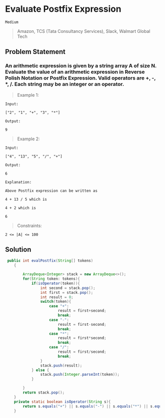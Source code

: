 # Evaluate Postfix Expression

`Medium`

> Amazon, TCS (Tata Consultancy Services), Slack, Walmart Global Tech

## Problem Statement

### An arithmetic expression is given by a string array A of size N. Evaluate the value of an arithmetic expression in Reverse Polish Notation or Postfix Expression. Valid operators are +, -, \*, /. Each string may be an integer or an operator.

> Example 1:

```
Input:

["2", "1", "+", "3", "*"]

Output:

9
```

> Example 2:

```
Input:

["4", "13", "5", "/", "+"]

Output:

6

Explanation:

Above Postfix expression can be written as

4 + 13 / 5 which is

4 + 2 which is

6
```

> Constraints:

```
2 <= |A| <= 100
```

## Solution

```java
 public int evalPostfix(String[] tokens)
    {

        ArrayDeque<Integer> stack = new ArrayDeque<>();
        for(String token: tokens){
            if(isOperator(token)){
                int second = stack.pop();
                int first = stack.pop();
                int result = 0;
                switch(token){
                    case "+":
                        result = first+second;
                        break;
                    case "-":
                        result = first-second;
                        break;
                    case "*":
                        result = first*second;
                        break;
                    case "/":
                        result = first/second;
                        break;
                }
                stack.push(result);
            } else {
                stack.push(Integer.parseInt(token));
            }

        }
        return stack.pop();
    }
    private static boolean isOperator(String s){
        return s.equals("+") || s.equals("-") || s.equals("*") || s.equals("/");
    }
```
